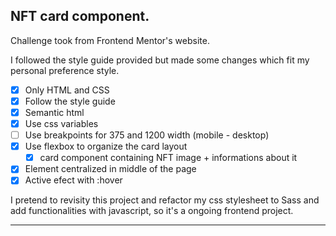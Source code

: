 ## NFT card component.

<p>Challenge took from Frontend Mentor's website. <p>

<p>I followed the style guide provided but made some changes which fit my personal preference style. </p> 

- [x] Only HTML and CSS
- [x] Follow the style guide
- [x] Semantic html
- [x] Use css variables
- [ ] Use breakpoints for 375 and 1200 width (mobile - desktop)
- [x] Use flexbox to organize the card layout
    - [x] card component containing NFT image + informations about it
- [x] Element centralized in middle of the page
- [x] Active efect with :hover

<p> I pretend to revisity this project and refactor my css stylesheet to Sass and add functionalities with javascript, so it's a ongoing frontend project.</p>

-----------------------


